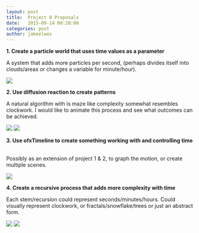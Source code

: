 ```yaml
---
layout: post
title:  Project 0 Proposals
date:   2015-09-14 00:20:00
categories: post
author: jakeelwes
---
```


**1. Create a particle world that uses time values as a parameter**

A system that adds more particles per second, (perhaps divides itself into clouds/areas or changes a variable for minute/hour).

<img src="https://www.withfriendship.com/images/b/9639/reciprocal-square-root-initial.jpg"/>

**2. Use diffusion reaction to create patterns**

A natural algorithm with is maze like complexity somewhat resembles clockwork. I would like to animate this process and see what outcomes can be achieved.

<img src="http://www.karlsims.com/rd-4examples.png"/>
<img src="http://www.lunarbovine.com/projects/content/4.projects/1.ReactionDiffusion/01reactiondiffusion.png"/>

**3. Use ofxTimeline to create something working with and controlling time  **

Possibly as an extension of project 1 & 2, to graph the motion, or create multiple scenes.

<img src="http://www.rhizomatiks.com/workshop/skills002/img/img02.png"/>

**4. Create a recursive process that adds more complexity with time**

Each stem/recursion could represent seconds/minutes/hours. Could visually represent clockwork, or fractals/snowflake/trees or just an abstract form.

<img src="http://www.creativeapplications.net/wp-content/uploads/2011/08/recursiontoy01x.png"/>
<img src="http://www.creativeapplications.net/wp-content/uploads/2011/08/recursiontoy02.png"/>
